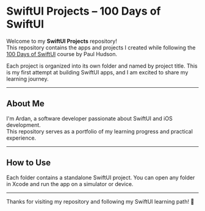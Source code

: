 # SwiftUI Projects – 100 Days of SwiftUI

Welcome to my **SwiftUI Projects** repository!  
This repository contains the apps and projects I created while following the [100 Days of SwiftUI](https://www.hackingwithswift.com/100/swiftui/) course by Paul Hudson.

Each project is organized into its own folder and named by project title. This is my first attempt at building SwiftUI apps, and I am excited to share my learning journey.

---

## About Me

I'm Ardan, a software developer passionate about SwiftUI and iOS development.  
This repository serves as a portfolio of my learning progress and practical experience.

---

## How to Use

Each folder contains a standalone SwiftUI project. You can open any folder in Xcode and run the app on a simulator or device.

---


Thanks for visiting my repository and following my SwiftUI learning path! 🚀
